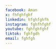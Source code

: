 ```yaml
---
facebook: Aman
x: fhfghfghf
linkedin: hfghfghfh
instagram: fghfhfghf
youtube: fghfghfghf
tiktok: fghfgdh
email: fghfgh
---
```

